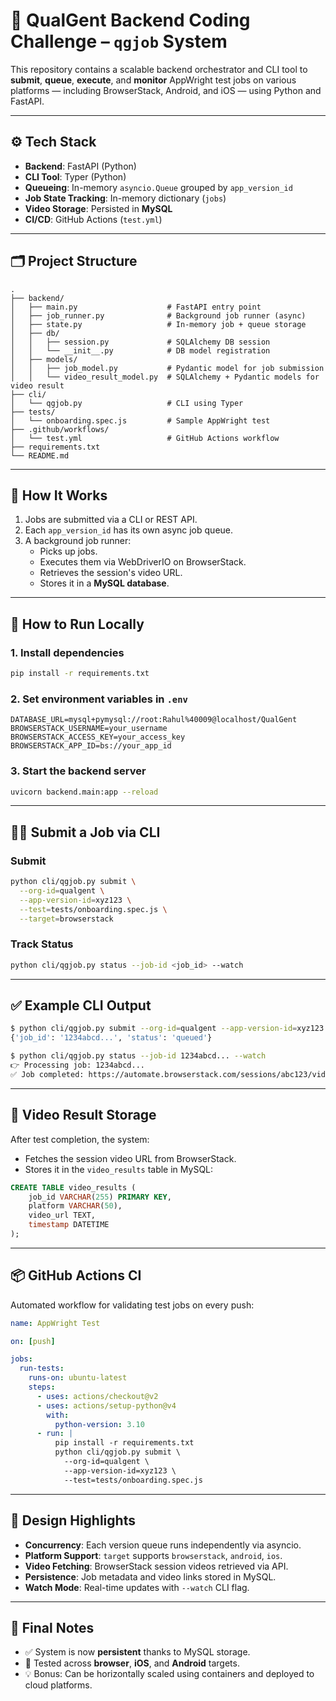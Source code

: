 # 🚀 QualGent Backend Coding Challenge – `qgjob` System

This repository contains a scalable backend orchestrator and CLI tool to **submit**, **queue**, **execute**, and **monitor** AppWright test jobs on various platforms — including BrowserStack, Android, and iOS — using Python and FastAPI.

---

## ⚙️ Tech Stack

- **Backend**: FastAPI (Python)
- **CLI Tool**: Typer (Python)
- **Queueing**: In-memory `asyncio.Queue` grouped by `app_version_id`
- **Job State Tracking**: In-memory dictionary (`jobs`)
- **Video Storage**: Persisted in **MySQL**
- **CI/CD**: GitHub Actions (`test.yml`)

---

## 🗂️ Project Structure

```
.
├── backend/
│   ├── main.py                    # FastAPI entry point
│   ├── job_runner.py              # Background job runner (async)
│   ├── state.py                   # In-memory job + queue storage
│   ├── db/
│   │   ├── session.py             # SQLAlchemy DB session
│   │   └── __init__.py            # DB model registration
│   ├── models/
│   │   ├── job_model.py           # Pydantic model for job submission
│   │   └── video_result_model.py  # SQLAlchemy + Pydantic models for video result
├── cli/
│   └── qgjob.py                   # CLI using Typer
├── tests/
│   └── onboarding.spec.js         # Sample AppWright test
├── .github/workflows/
│   └── test.yml                   # GitHub Actions workflow
├── requirements.txt
└── README.md
```

---

## 🧪 How It Works

1. Jobs are submitted via a CLI or REST API.
2. Each `app_version_id` has its own async job queue.
3. A background job runner:
   - Picks up jobs.
   - Executes them via WebDriverIO on BrowserStack.
   - Retrieves the session's video URL.
   - Stores it in a **MySQL database**.

---

## 🐳 How to Run Locally

### 1. Install dependencies

```bash
pip install -r requirements.txt
```

### 2. Set environment variables in `.env`

```env
DATABASE_URL=mysql+pymysql://root:Rahul%40009@localhost/QualGent
BROWSERSTACK_USERNAME=your_username
BROWSERSTACK_ACCESS_KEY=your_access_key
BROWSERSTACK_APP_ID=bs://your_app_id
```

### 3. Start the backend server

```bash
uvicorn backend.main:app --reload
```

---

## 🧑‍💻 Submit a Job via CLI

### Submit

```bash
python cli/qgjob.py submit \
  --org-id=qualgent \
  --app-version-id=xyz123 \
  --test=tests/onboarding.spec.js \
  --target=browserstack
```

### Track Status

```bash
python cli/qgjob.py status --job-id <job_id> --watch
```

---

## ✅ Example CLI Output

```bash
$ python cli/qgjob.py submit --org-id=qualgent --app-version-id=xyz123 --test=tests/onboarding.spec.js
{'job_id': '1234abcd...', 'status': 'queued'}

$ python cli/qgjob.py status --job-id 1234abcd... --watch
👉 Processing job: 1234abcd...
✅ Job completed: https://automate.browserstack.com/sessions/abc123/video
```

---

## 🎥 Video Result Storage

After test completion, the system:

- Fetches the session video URL from BrowserStack.
- Stores it in the `video_results` table in MySQL:

```sql
CREATE TABLE video_results (
    job_id VARCHAR(255) PRIMARY KEY,
    platform VARCHAR(50),
    video_url TEXT,
    timestamp DATETIME
);
```

---

## 📦 GitHub Actions CI

Automated workflow for validating test jobs on every push:

```yaml
name: AppWright Test

on: [push]

jobs:
  run-tests:
    runs-on: ubuntu-latest
    steps:
      - uses: actions/checkout@v2
      - uses: actions/setup-python@v4
        with:
          python-version: 3.10
      - run: |
          pip install -r requirements.txt
          python cli/qgjob.py submit \
            --org-id=qualgent \
            --app-version-id=xyz123 \
            --test=tests/onboarding.spec.js
```

---

## 🧠 Design Highlights

- **Concurrency**: Each version queue runs independently via asyncio.
- **Platform Support**: `target` supports `browserstack`, `android`, `ios`.
- **Video Fetching**: BrowserStack session videos retrieved via API.
- **Persistence**: Job metadata and video links stored in MySQL.
- **Watch Mode**: Real-time updates with `--watch` CLI flag.

---

## 📝 Final Notes

- ✅ System is now **persistent** thanks to MySQL storage.
- 🧪 Tested across **browser**, **iOS**, and **Android** targets.
- 💡 Bonus: Can be horizontally scaled using containers and deployed to cloud platforms.
